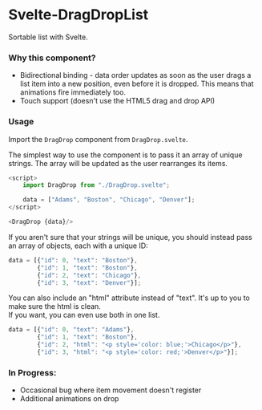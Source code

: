 # Svelte-DragDropList

Sortable list with Svelte.

### Why this component?

* Bidirectional binding - data order updates as soon as the user drags a list item into a new position, even before it is dropped.  This means that animations fire immediately too.
* Touch support (doesn't use the HTML5 drag and drop API)


### Usage

Import the `DragDrop` component from `DragDrop.svelte`.

The simplest way to use the component is to pass it an array of unique strings.  The array will be updated as the user rearranges its items.
```js
<script>
    import DragDrop from "./DragDrop.svelte";

    data = ["Adams", "Boston", "Chicago", "Denver"];
</script>

<DragDrop {data}/>
```

If you aren't sure that your strings will be unique, you should instead pass an array of objects, each with a unique ID:

```js
data = [{"id": 0, "text": "Boston"}, 
        {"id": 1, "text": "Boston"}, 
        {"id": 2, "text": "Chicago"}, 
        {"id": 3, "text": "Denver"}];
```

You can also include an "html" attribute instead of "text".  It's up to you to make sure the html is clean.  
  If you want, you can even use both in one list.
```js
data = [{"id": 0, "text": "Adams"}, 
        {"id": 1, "text": "Boston"}, 
        {"id": 2, "html": "<p style='color: blue;'>Chicago</p>"}, 
        {"id": 3, "html": "<p style='color: red;'>Denver</p>"}];
```

### In Progress:

* Occasional bug where item movement doesn't register
* Additional animations on drop